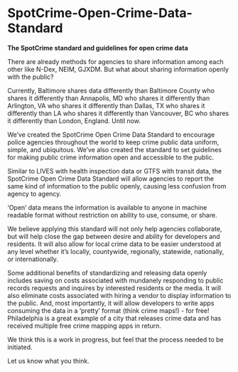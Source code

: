 SpotCrime-Open-Crime-Data-Standard
==================================

**The SpotCrime standard and guidelines for open crime data**

There are already methods for agencies to share information among each other like N-Dex, NEIM, GJXDM. But what about sharing information openly with the public?

Currently, Baltimore shares data differently than Baltimore County who shares it differently than Annapolis, MD who shares it differently than Arlington, VA who shares it differently than Dallas, TX who shares it differently than LA who shares it differently than Vancouver, BC who shares it differently than London, England. Until now.

We’ve created the SpotCrime Open Crime Data Standard to encourage police agencies throughout the world to keep crime public data uniform, simple, and ubiquitous. We’ve also created the standard to set guidelines for making public crime information open and accessible to the public.

Similar to LIVES with health inspection data or GTFS with transit data, the SpotCrime Open Crime Data Standard will allow agencies to report the same kind of information to the public openly, causing less confusion from agency to agency.

‘Open’ data means the information is available to anyone in machine readable format without restriction on ability to use, consume, or share.

We believe applying this standard will not only help agencies collaborate, but will help close the gap between desire and ability for developers and residents. It will also allow for local crime data to be easier understood at any level whether it’s locally, countywide, regionally, statewide, nationally, or internationally.

Some additional benefits of standardizing and releasing data openly includes saving on costs associated with mundanely responding to public records requests and inquires by interested residents or the media. It will also eliminate costs associated with hiring a vendor to display information to the public. And, most importantly, it will allow developers to write apps consuming the data in a ‘pretty’ format (think crime maps!) - for free! Philadelphia is a great example of a city that releases crime data and has received multiple free crime mapping apps in return.

We think this is a work in progress, but feel that the process needed to be initiated.

Let us know what you think.

